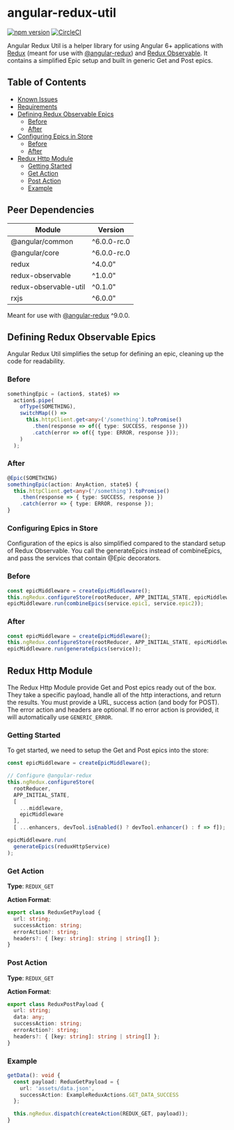 # angular-redux-util
[![npm version](https://badge.fury.io/js/angular-redux-util.svg)](https://badge.fury.io/js/angular-redux-util) [![CircleCI](https://circleci.com/gh/KaneFreeman/angular-redux-util.svg?style=shield)](https://circleci.com/gh/KaneFreeman/angular-redux-util)

Angular Redux Util is a helper library for using Angular 6+ applications with [Redux](https://redux.js.org/) (meant for use with [@angular-redux](https://angular-redux.github.io/store/index.html)) and [Redux Observable](https://redux-observable.js.org/). It contains a simplified Epic setup and built in generic Get and Post epics.

## Table of Contents

  * [Known Issues](#known-issues)
  * [Requirements](#requirements)
  * [Defining Redux Observable Epics](#defining-redux-observable-epics)
    * [Before](#before)
    * [After](#after)
  * [Configuring Epics in Store](#configuring-epics-in-store)
    * [Before](#before-1)
    * [After](#after-1)
  * [Redux Http Module](#redux-http-module)
    * [Getting Started](#getting-started)
    * [Get Action](#get-action)
    * [Post Action](#post-action)
    * [Example](#example)

## Peer Dependencies

|Module|Version|
|---|---|
|@angular/common|^6.0.0-rc.0 || ^6.0.0"|
|@angular/core|^6.0.0-rc.0 || ^6.0.0"|
|redux|^4.0.0"|
|redux-observable|^1.0.0"|
|redux-observable-util|^0.1.0"|
|rxjs|^6.0.0"|

Meant for use with [@angular-redux](https://angular-redux.github.io/store/index.html) ^9.0.0.

## Defining Redux Observable Epics

Angular Redux Util simplifies the setup for defining an epic, cleaning up the code for readability.

### Before
```typescript
somethingEpic = (action$, state$) =>
  action$.pipe(
    ofType(SOMETHING),
    switchMap(() =>
      this.httpClient.get<any>('/something').toPromise()
        .then(response => of({ type: SUCCESS, response }))
        .catch(error => of({ type: ERROR, response }));
    )
  );
```

### After

```typescript
@Epic(SOMETHING)
somethingEpic(action: AnyAction, state$) {
  this.httpClient.get<any>('/something').toPromise()
    .then(response => { type: SUCCESS, response })
    .catch(error => { type: ERROR, response });
}
```

### Configuring Epics in Store

Configuration of the epics is also simplified compared to the standard setup of Redux Observable. You call the generateEpics instead of combineEpics, and pass the services that contain @Epic decorators.

### Before

```typescript
const epicMiddleware = createEpicMiddleware();
this.ngRedux.configureStore(rootReducer, APP_INITIAL_STATE, epicMiddleware);
epicMiddleware.run(combineEpics(service.epic1, service.epic2));
```

### After

```typescript
const epicMiddleware = createEpicMiddleware();
this.ngRedux.configureStore(rootReducer, APP_INITIAL_STATE, epicMiddleware);
epicMiddleware.run(generateEpics(service));
```

## Redux Http Module

The Redux Http Module provide Get and Post epics ready out of the box. They take a specific payload, handle all of the http interactions, and return the results. You must provide a URL, success action (and body for POST). The error action and headers are optional. If no error action is provided, it will automatically use `GENERIC_ERROR`.

### Getting Started

To get started, we need to setup the Get and Post epics into the store:

```typescript
const epicMiddleware = createEpicMiddleware();

// Configure @angular-redux
this.ngRedux.configureStore(
  rootReducer,
  APP_INITIAL_STATE,
  [
    ...middleware,
    epicMiddleware
  ],
  [ ...enhancers, devTool.isEnabled() ? devTool.enhancer() : f => f]);

epicMiddleware.run(
  generateEpics(reduxHttpService)
);
```

### Get Action

**Type**: `REDUX_GET`

**Action Format**:

```typescript
export class ReduxGetPayload {
  url: string;
  successAction: string;
  errorAction?: string;
  headers?: { [key: string]: string | string[] };
}
```

### Post Action

**Type**: `REDUX_GET`

**Action Format**:

```typescript
export class ReduxPostPayload {
  url: string;
  data: any;
  successAction: string;
  errorAction?: string;
  headers?: { [key: string]: string | string[] };
}
```

### Example

```typescript
getData(): void {
  const payload: ReduxGetPayload = {
    url: 'assets/data.json',
    successAction: ExampleReduxActions.GET_DATA_SUCCESS
  };

  this.ngRedux.dispatch(createAction(REDUX_GET, payload));
}
```

